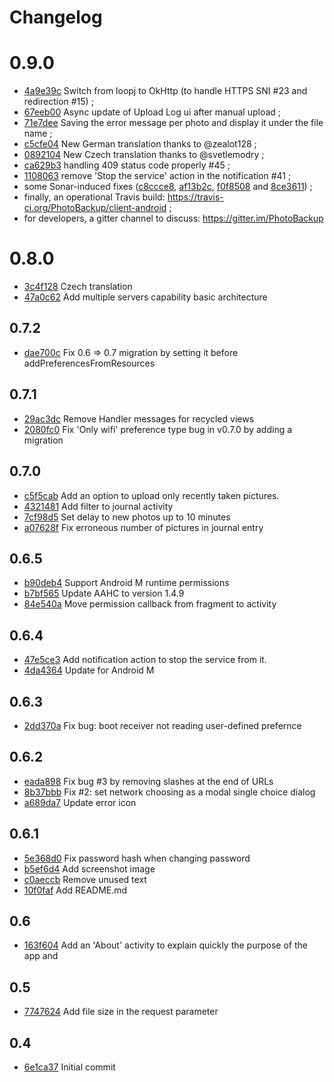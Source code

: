 # Changelog

# 0.9.0
* [4a9e39c](https://github.com/PhotoBackup/client-android/commit/4a9e39c) Switch from loopj to OkHttp (to handle HTTPS SNI #23 and redirection #15) ;
* [67eeb00](https://github.com/PhotoBackup/client-android/commit/67eeb00) Async update of Upload Log ui after manual upload ;
* [71e7dee](https://github.com/PhotoBackup/client-android/commit/71e7dee) Saving the error message per photo and display it under the file name ;
* [c5cfe04](https://github.com/PhotoBackup/client-android/commit/c5cfe04) New German translation thanks to @zealot128 ;
* [0892104](https://github.com/PhotoBackup/client-android/commit/0892104) New Czech translation thanks to @svetlemodry ;
* [ca629b3](https://github.com/PhotoBackup/client-android/commit/ca629b3) handling 409 status code properly #45 ;
* [1108063](https://github.com/PhotoBackup/client-android/commit/1108063) remove 'Stop the service' action in the notification #41 ;
* some Sonar-induced fixes ([c8ccce8](https://github.com/PhotoBackup/client-android/commit/c8ccce8), [af13b2c](https://github.com/PhotoBackup/client-android/commit/af13b2c), [f0f8508](https://github.com/PhotoBackup/client-android/commit/f0f8508) and [8ce3611](https://github.com/PhotoBackup/client-android/commit/8ce3611)) ;
* finally, an operational Travis build: https://travis-ci.org/PhotoBackup/client-android ;
* for developers, a gitter channel to discuss: https://gitter.im/PhotoBackup


# 0.8.0
* [3c4f128](https://github.com/PhotoBackup/client-android/commit/3c4f128) Czech translation
* [47a0c62](https://github.com/PhotoBackup/client-android/commit/47a0c62) Add multiple servers capability basic architecture

## 0.7.2
* [dae700c](https://github.com/PhotoBackup/client-android/commit/dae700c) Fix 0.6 => 0.7 migration by setting it before addPreferencesFromResources

## 0.7.1
* [29ac3dc](https://github.com/PhotoBackup/client-android/commit/29ac3dc) Remove Handler messages for recycled views 
* [2080fc0](https://github.com/PhotoBackup/client-android/commit/2080fc0) Fix 'Only wifi' preference type bug in v0.7.0 by adding a migration

## 0.7.0
* [c5f5cab](https://github.com/PhotoBackup/client-android/commit/c5f5cab) Add an option to upload only recently taken pictures.
* [4321481](https://github.com/PhotoBackup/client-android/commit/4321481) Add filter to journal activity
* [7cf98d5](https://github.com/PhotoBackup/client-android/commit/7cf98d5) Set delay to new photos up to 10 minutes
* [a07628f](https://github.com/PhotoBackup/client-android/commit/a07628f) Fix erroneous number of pictures in journal entry

## 0.6.5
* [b90deb4](https://github.com/PhotoBackup/client-android/commit/b90deb4)  Support Android M runtime permissions
* [b7bf565](https://github.com/PhotoBackup/client-android/commit/b7bf565)  Update AAHC to version 1.4.9
* [84e540a](https://github.com/PhotoBackup/client-android/commit/84e540a) Move permission callback from fragment to activity

## 0.6.4
* [47e5ce3](https://github.com/PhotoBackup/client-android/commit/47e5ce3)  Add notification action to stop the service from it.
* [4da4364](https://github.com/PhotoBackup/client-android/commit/4da4364) Update for Android M

## 0.6.3
* [2dd370a](https://github.com/PhotoBackup/client-android/commit/2dd370a) Fix bug: boot receiver not reading user-defined prefernce

## 0.6.2
* [eada898](https://github.com/PhotoBackup/client-android/commit/eada898)  Fix bug #3 by removing slashes at the end of URLs
* [8b37bbb](https://github.com/PhotoBackup/client-android/commit/8b37bbb)  Fix #2: set network choosing as a modal single choice dialog
* [a689da7](https://github.com/PhotoBackup/client-android/commit/a689da7) Update error icon

## 0.6.1
* [5e368d0](https://github.com/PhotoBackup/client-android/commit/5e368d0) Fix password hash when changing password
* [b5ef6d4](https://github.com/PhotoBackup/client-android/commit/b5ef6d4) Add screenshot image
* [c0aeccb](https://github.com/PhotoBackup/client-android/commit/c0aeccb) Remove unused text
* [10f0faf](https://github.com/PhotoBackup/client-android/commit/10f0faf) Add README.md

## 0.6
* [163f604](https://github.com/PhotoBackup/client-android/commit/163f604) Add an 'About' activity to explain quickly the purpose of the app and

## 0.5
* [7747624](https://github.com/PhotoBackup/client-android/commit/7747624) Add file size in the request parameter

## 0.4
* [6e1ca37](https://github.com/PhotoBackup/client-android/commit/6e1ca37) Initial commit

